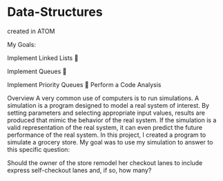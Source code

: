 # Data-Structures
created in ATOM

 My Goals:
 
 Implement Linked Lists  
 
 Implement Queues   
 
 Implement Priority Queues 
  
 Perform a Code Analysis 
 
Overview 
A very common use of computers is to run simulations. A simulation is a program designed to model a real system of interest. By setting parameters and selecting appropriate input values, results are produced that mimic the behavior of the real system. If the simulation is a valid representation of the real system, it can even predict the future performance of the real system. 
In this project, I created a program to simulate a grocery store. My goal was to use my simulation to answer to this specific question:

Should the owner of the store remodel her checkout lanes to include express self-checkout lanes and, if so, how many?
